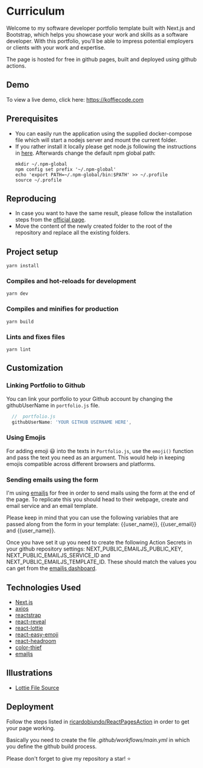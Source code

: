 # Curriculum
Welcome to my software developer portfolio template built with Next.js and Bootstrap, which helps you showcase your work and skills as a software developer. With this portfolio, you'll be able to impress potential employers or clients with your work and expertise.

The page is hosted for free in github pages, built and deployed using github actions.

## Demo
To view a live demo, click here: https://koffiecode.com

## Prerequisites
* You can easily run the application using the supplied docker-compose file which will start a nodejs server and mount the current folder. 
* If you rather install it locally please get node.js following the instructions in [here](https://github.com/nodesource/distributions/blob/master/README.md). Afterwards change the default npm global path:
    ```
    mkdir ~/.npm-global
    npm config set prefix '~/.npm-global'
    echo 'export PATH=~/.npm-global/bin:$PATH' >> ~/.profile
    source ~/.profile
    ```

## Reproducing
* In case you want to have the same result, please follow the installation steps from the [official page](https://nextjs.org/docs/getting-started/installation).
* Move the content of the newly created folder to the root of the repository and replace all the existing folders.

## Project setup
```
yarn install
```

### Compiles and hot-reloads for development
```
yarn dev
```

### Compiles and minifies for production
```
yarn build
```

### Lints and fixes files
```
yarn lint
```

## Customization

### Linking Portfolio to Github
You can link your portfolio to your Github account by changing the githubUserName in `portfolio.js` file.

```javascript
  //  portfolio.js
  githubUserName: 'YOUR GITHUB USERNAME HERE',
```

### Using Emojis
For adding emoji 😃 into the texts in `Portfolio.js`, use the `emoji()` function and pass the text you need as an argument. This would help in keeping emojis compatible across different browsers and platforms.

### Sending emails using the form
I'm using [emailjs](https://www.emailjs.com/) for free in order to send mails using the form at the end of the page. To replicate this you should head to their webpage, create and email service and an email template.

Please keep in mind that you can use the following variables that are passed along from the form in your template: {{user_name}}, {{user_email}} and {{user_name}}.

Once you have set it up you need to create the following Action Secrets in your github repository settings: NEXT_PUBLIC_EMAILJS_PUBLIC_KEY, NEXT_PUBLIC_EMAILJS_SERVICE_ID and NEXT_PUBLIC_EMAILJS_TEMPLATE_ID. These should match the values you can get from the [emailjs dashboard](https://dashboard.emailjs.com/admin/templates/ld3ff7n).

## Technologies Used
-   [Next.js](https://nextjs.org/)
-   [axios](https://www.npmjs.com/package/axios)
-   [reactstrap](https://reactstrap.github.io/)
-   [react-reveal](https://www.react-reveal.com/)
-   [react-lottie](https://www.npmjs.com/package/react-lottie)
-   [react-easy-emoji](https://github.com/appfigures/react-easy-emoji)
-   [react-headroom](https://github.com/KyleAMathews/react-headroom)
-   [color-thief](https://github.com/lokesh/color-thief)
-   [emailjs](https://www.emailjs.com/)

## Illustrations
-   [Lottie File Source](https://lottiefiles.com)

## Deployment
Follow the steps listed in [ricardobiundo/ReactPagesAction](https://github.com/ricardobiundo/ReactPagesAction) in order to get your page working.

Basically you need to create the file *.github/workflows/main.yml* in which you define the github build process.

Please don't forget to give my repository a star! ⭐️
